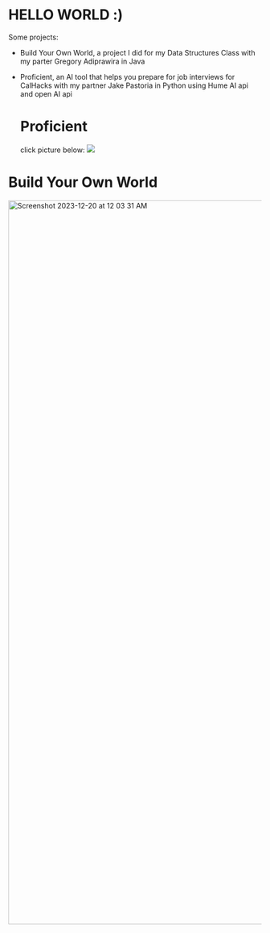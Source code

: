 # HELLO WORLD :)
Some projects:
- Build Your Own World, a project I did for my Data Structures Class with my parter Gregory Adiprawira in Java
- Proficient, an AI tool that helps you prepare for job interviews for CalHacks with my partner Jake Pastoria in Python using Hume AI api and open AI api
  
  # Proficient
  click picture below:
   [<img src="https://github.com/ferril-s/Ferril-s-World/assets/52522694/66e7a8a5-29f3-4caf-804c-0f776d50ff16">]([https://link-to-your-URL/](https://github.com/ferril-s/calPandasCALHACKS))


 # Build Your Own World
<img width="1439" alt="Screenshot 2023-12-20 at 12 03 31 AM" src="https://github.com/ferril-s/Ferril-s-World/assets/52522694/8298fccb-c6b1-47ee-a6a3-c09d9fbc456a">
